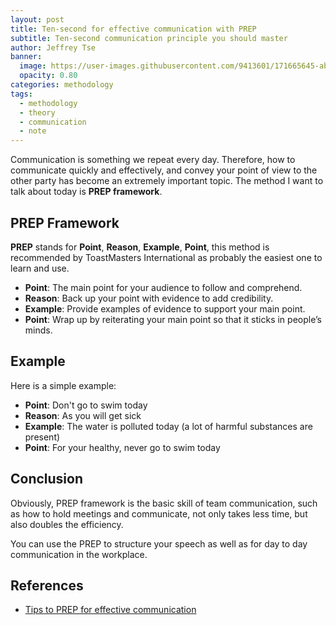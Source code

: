 ```yaml
---
layout: post
title: Ten-second for effective communication with PREP
subtitle: Ten-second communication principle you should master
author: Jeffrey Tse
banner:
  image: https://user-images.githubusercontent.com/9413601/171665645-abf3d4a9-ca11-496d-9bbb-bef77367f651.png
  opacity: 0.80
categories: methodology
tags:
  - methodology
  - theory
  - communication
  - note
---
```


Communication is something we repeat every day. Therefore, how to communicate
quickly and effectively, and convey your point of view to the other party has
become an extremely important topic. The method I want to talk about today is
**PREP framework**.

## PREP Framework

**PREP** stands for **Point**, **Reason**, **Example**, **Point**, this method is
recommended by ToastMasters International as probably the easiest one to
learn and use.

- **Point**: The main point for your audience to follow and comprehend.
- **Reason**: Back up your point with evidence to add credibility.
- **Example**: Provide examples of evidence to support your main point.
- **Point**: Wrap up by reiterating your main point so that it sticks in
  people’s minds.

## Example

Here is a simple example:

- **Point**: Don't go to swim today
- **Reason**: As you will get sick
- **Example**: The water is polluted today (a lot of harmful substances are present)
- **Point**: For your healthy, never go to swim today

## Conclusion

Obviously, PREP framework is the basic skill of team communication, such
as how to hold meetings and communicate, not only takes less time, but
also doubles the efficiency.

You can use the PREP to structure your speech as well as for day to day
communication in the workplace.

## References

- [Tips to PREP for effective communication](https://www.beverlylandais.co.uk/blog/tips-to-prep-for-effective-communication)
